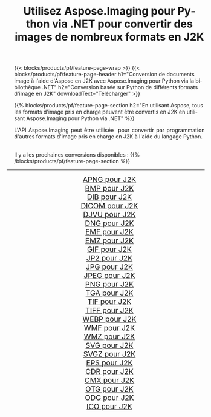 ﻿---
title: Utilisez Aspose.Imaging pour Python via .NET pour convertir des images de nombreux formats en J2K 
weight: 3920
url: /fr/python-net/conversion/to/j2k 
lang: fr
langdirlevel: 2
locales: zh-hans,ja,it,ru,de,es,fr,nl,id,lt,pl,pt,vi,tr,ko,zh-hant,ar,hi,th,sv,cs,uk,he
description: Vous pouvez utiliser Aspose.Imaging pour Python via la bibliothèque .NET pour convertir une variété de formats en J2K
---

{{< blocks/products/pf/feature-page-wrap >}}
{{< blocks/products/pf/feature-page-header h1="Conversion de documents image à l'aide d'Aspose en J2K avec Aspose.Imaging pour Python via la bibliothèque .NET" h2="Conversion basée sur Python de différents formats d'image en J2K" downloadText="Télécharger" >}}


{{% blocks/products/pf/feature-page-section  h2="En utilisant Aspose, tous les formats d'image pris en charge peuvent être convertis en J2K en utilisant Aspose.Imaging pour Python via .NET" %}}
<p align=justify>L'API Aspose.Imaging peut être utilisée  pour convertir par programmation d'autres formats d'image pris en charge en J2K à l'aide du langage Python.</p>
<br/>
Il y a les prochaines conversions disponibles :
{{% /blocks/products/pf/feature-page-section %}}
<div class="container-fluid productfamilypage bg-gray">
    <div class="convertypes bg-gray agp-content section">
        <div class="container">
		<hr style="margin-left:-20px;"/>
		<div class="row other-converters" style="gap: 10px;font-size: 19px;text-align:center;">
		    <div class='col-md-2 other-converter remove-lp remove-rp'><a href="/imaging/fr/python-net/conversion/apng-to-j2k" style="padding:15px;">APNG pour J2K</a></div>
<div class='col-md-2 other-converter remove-lp remove-rp'><a href="/imaging/fr/python-net/conversion/bmp-to-j2k" style="padding:15px;">BMP pour J2K</a></div>
<div class='col-md-2 other-converter remove-lp remove-rp'><a href="/imaging/fr/python-net/conversion/dib-to-j2k" style="padding:15px;">DIB pour J2K</a></div>
<div class='col-md-2 other-converter remove-lp remove-rp'><a href="/imaging/fr/python-net/conversion/dicom-to-j2k" style="padding:15px;">DICOM pour J2K</a></div>
<div class='col-md-2 other-converter remove-lp remove-rp'><a href="/imaging/fr/python-net/conversion/djvu-to-j2k" style="padding:15px;">DJVU pour J2K</a></div>
<div class='col-md-2 other-converter remove-lp remove-rp'><a href="/imaging/fr/python-net/conversion/dng-to-j2k" style="padding:15px;">DNG pour J2K</a></div>
<div class='col-md-2 other-converter remove-lp remove-rp'><a href="/imaging/fr/python-net/conversion/emf-to-j2k" style="padding:15px;">EMF pour J2K</a></div>
<div class='col-md-2 other-converter remove-lp remove-rp'><a href="/imaging/fr/python-net/conversion/emz-to-j2k" style="padding:15px;">EMZ pour J2K</a></div>
<div class='col-md-2 other-converter remove-lp remove-rp'><a href="/imaging/fr/python-net/conversion/gif-to-j2k" style="padding:15px;">GIF pour J2K</a></div>
<div class='col-md-2 other-converter remove-lp remove-rp'><a href="/imaging/fr/python-net/conversion/jp2-to-j2k" style="padding:15px;">JP2 pour J2K</a></div>
<div class='col-md-2 other-converter remove-lp remove-rp'><a href="/imaging/fr/python-net/conversion/jpg-to-j2k" style="padding:15px;">JPG pour J2K</a></div>
<div class='col-md-2 other-converter remove-lp remove-rp'><a href="/imaging/fr/python-net/conversion/jpeg-to-j2k" style="padding:15px;">JPEG pour J2K</a></div>
<div class='col-md-2 other-converter remove-lp remove-rp'><a href="/imaging/fr/python-net/conversion/png-to-j2k" style="padding:15px;">PNG pour J2K</a></div>
<div class='col-md-2 other-converter remove-lp remove-rp'><a href="/imaging/fr/python-net/conversion/tga-to-j2k" style="padding:15px;">TGA pour J2K</a></div>
<div class='col-md-2 other-converter remove-lp remove-rp'><a href="/imaging/fr/python-net/conversion/tif-to-j2k" style="padding:15px;">TIF pour J2K</a></div>
<div class='col-md-2 other-converter remove-lp remove-rp'><a href="/imaging/fr/python-net/conversion/tiff-to-j2k" style="padding:15px;">TIFF pour J2K</a></div>
<div class='col-md-2 other-converter remove-lp remove-rp'><a href="/imaging/fr/python-net/conversion/webp-to-j2k" style="padding:15px;">WEBP pour J2K</a></div>
<div class='col-md-2 other-converter remove-lp remove-rp'><a href="/imaging/fr/python-net/conversion/wmf-to-j2k" style="padding:15px;">WMF pour J2K</a></div>
<div class='col-md-2 other-converter remove-lp remove-rp'><a href="/imaging/fr/python-net/conversion/wmz-to-j2k" style="padding:15px;">WMZ pour J2K</a></div>
<div class='col-md-2 other-converter remove-lp remove-rp'><a href="/imaging/fr/python-net/conversion/svg-to-j2k" style="padding:15px;">SVG pour J2K</a></div>
<div class='col-md-2 other-converter remove-lp remove-rp'><a href="/imaging/fr/python-net/conversion/svgz-to-j2k" style="padding:15px;">SVGZ pour J2K</a></div>
<div class='col-md-2 other-converter remove-lp remove-rp'><a href="/imaging/fr/python-net/conversion/eps-to-j2k" style="padding:15px;">EPS pour J2K</a></div>
<div class='col-md-2 other-converter remove-lp remove-rp'><a href="/imaging/fr/python-net/conversion/cdr-to-j2k" style="padding:15px;">CDR pour J2K</a></div>
<div class='col-md-2 other-converter remove-lp remove-rp'><a href="/imaging/fr/python-net/conversion/cmx-to-j2k" style="padding:15px;">CMX pour J2K</a></div>
<div class='col-md-2 other-converter remove-lp remove-rp'><a href="/imaging/fr/python-net/conversion/otg-to-j2k" style="padding:15px;">OTG pour J2K</a></div>
<div class='col-md-2 other-converter remove-lp remove-rp'><a href="/imaging/fr/python-net/conversion/odg-to-j2k" style="padding:15px;">ODG pour J2K</a></div>
<div class='col-md-2 other-converter remove-lp remove-rp'><a href="/imaging/fr/python-net/conversion/ico-to-j2k" style="padding:15px;">ICO pour J2K</a></div>
                </div>
        </div>
    </div>
</div>
<br/>

